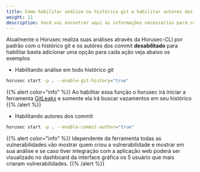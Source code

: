 ```yaml
---
title: Como habilitar análise no histórico git e habilitar autores dos commit ?
weight: 11
description: Você vai encontrar aqui as informações necessárias para realizar uma análise com o histórico git ativado e mostrar quem são os autores das vulnerabilidades encontradas.
---
```



Atualmente o Horusec realiza suas análises através da Horusec-CLI por padrão com o histórico git e os autóres dos commit **desabilitado**
para habilitar basta adicionar uma opção para cada ação veja abaixo os exemplos

* Habilitando análise em todo histórico git
```bash
horusec start -p . --enable-git-history="true"
```

{{% alert color="info" %}}
Ao habilitar essa função o horusec irá iniciar a ferramenta [GitLeaks](/docs/pt-br/cli/analysis-tools/open-source-marketplace/#gitleaks) e somente ela irá buscar vazamentos em seu histórico
{{% /alert %}}


* Habilitando autores dos commit
```bash
horusec start -p . --enable-commit-author="true"
```

{{% alert color="info" %}}
Idependente da ferramenta todas as vulnerabilidades vão mostrar quem criou a vulnerabilidade e mostrar em sua análise e se caso tiver integração com a aplicação web poderá ser visualizado no dashboard da interface gráfica os 5 usuário que mais criaram vulnerabilidades.
{{% /alert %}}

